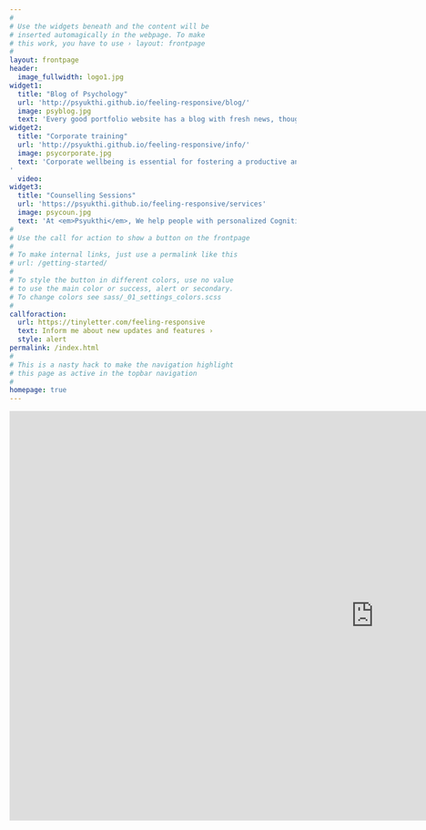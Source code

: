 ```yaml
---
#
# Use the widgets beneath and the content will be
# inserted automagically in the webpage. To make
# this work, you have to use › layout: frontpage
#
layout: frontpage
header:
  image_fullwidth: logo1.jpg
widget1:
  title: "Blog of Psychology"
  url: 'http://psyukthi.github.io/feeling-responsive/blog/'
  image: psyblog.jpg
  text: 'Every good portfolio website has a blog with fresh news, thoughts and develop&shy;ments of your activities. <em>Feeling Responsive</em> offers you a fully functional blog with an archive page to give readers a quick overview of all your posts.'
widget2:
  title: "Corporate training"
  url: 'http://psyukthi.github.io/feeling-responsive/info/'
  image: psycorporate.jpg
  text: 'Corporate wellbeing is essential for fostering a productive and positive work environment. By prioritizing employee health and wellness, companies can reduce absenteeism, enhance job satisfaction, and boost overall productivity. Investing in corporate wellbeing initiatives, such as stress management programs and mental health support, not only improves employee morale but also helps attract and retain top talent. Ultimately, a focus on wellbeing leads to a more engaged and resilient workforce.
'
  video: 
widget3:
  title: "Counselling Sessions"
  url: 'https://psyukthi.github.io/feeling-responsive/services'
  image: psycoun.jpg
  text: 'At <em>Psyukthi</em>, We help people with personalized Cognitive behaviour therapy sessions , at our office or virtually.'
#
# Use the call for action to show a button on the frontpage
#
# To make internal links, just use a permalink like this
# url: /getting-started/
#
# To style the button in different colors, use no value
# to use the main color or success, alert or secondary.
# To change colors see sass/_01_settings_colors.scss
#
callforaction:
  url: https://tinyletter.com/feeling-responsive
  text: Inform me about new updates and features ›
  style: alert
permalink: /index.html
#
# This is a nasty hack to make the navigation highlight
# this page as active in the topbar navigation
#
homepage: true
---
```


  <div class="flex-video widescreen" style="display: block;">
    <iframe width="1280" height="720" src="https://www.youtube.com/embed/q6aAQgXauQw?si=znPWdVThnSAiv69e" frameborder="0" allowfullscreen></iframe>
  </div>
